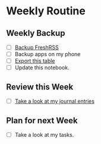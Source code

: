 # Weekly Routine

## Weekly Backup

- [ ] [Backup FreshRSS](https://frss.adminforge.de/i/?c=importExport)
- [ ] Backup apps on my phone
- [ ] [Export this table](https://cloud.seatable.io/workspace/18707/dtable/database/?tid=0000&vid=9iov)
- [ ] Update this notebook.

## Review this Week


- [ ] [Take a look at my journal entries](https://cloud.seatable.io/workspace/18707/dtable/database/?tid=0000&vid=MheF)

## Plan for next Week

- [ ] Take a look at my tasks.